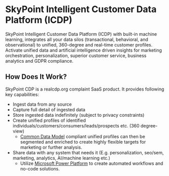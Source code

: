 # SkyPoint Intelligent Customer Data Platform (ICDP)

SkyPoint Intelligent Customer Data Platform (ICDP) with built-in machine learning, integrates all your data silos (transactional, behavioral, and observational) to unified, 360-degree and real-time customer profiles. Activate unified data and artificial intelligence driven insights for marketing orchestration, personalization, superior customer service, business analytics and GDPR compliance. 

## How Does It Work?

SkyPoint CDP is a realcdp.org complaint SaaS product. It provides following key capabilities:

- Ingest data from any source
- Capture full detail of ingested data
- Store ingested data indefinitely (subject to privacy constraints)
- Create unified profiles of identified individuals/customers/consumers/leads/prospects etc. (360 degree-view)
  - [Common Data Model](https://docs.microsoft.com/common-data-model/) compliant unified profiles can then be segmented and enriched to create highly flexible targets for marketing or further analysis.
- Share data with any system that needs it (E.g. personalization, seo/sem, marketing, analytics, AI/machine learning etc.)
  - Utilize [Microsoft Power Platform](https://powerplatform.microsoft.com/en-us/) to create automated workflows and no-code solutions.